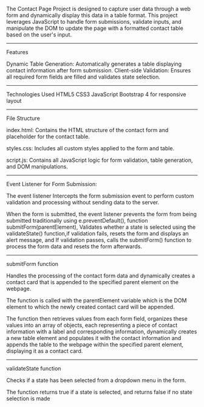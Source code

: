 The Contact Page Project is designed to capture user data through a web form and dynamically display this data in a table format. This project leverages JavaScript to handle form submissions, validate inputs, and manipulate the DOM to update the page with a formatted contact table based on the user's input.

**************************************************************

Features

Dynamic Table Generation: Automatically generates a table displaying contact information after form submission.
Client-side Validation: Ensures all required form fields are filled and validates state selection.

**************************************************************

Technologies Used
HTML5
CSS3
JavaScript
Bootstrap 4 for responsive layout

**************************************************************

File Structure

index.html: Contains the HTML structure of the contact form and placeholder for the contact table.

styles.css: Includes all custom styles applied to the form and table.

script.js: Contains all JavaScript logic for form validation, table generation, and DOM manipulations.

**************************************************************

Event Listener for Form Submission:

The event listener Intercepts the form submission event to perform custom validation and processing without sending data to the server.

When the form is submitted, the event listener prevents the form from being submitted traditionally using e.preventDefault(), 
function submitForm(parentElement), Validates whether a state is selected using the validateState() function,if validation fails, resets the form and displays an alert message, and 
If validation passes, calls the submitForm() function to process the form data and resets the form afterwards. 

**************************************************************

submitForm function 

Handles the processing of the contact form data and dynamically creates a contact card that is appended to the specified parent element on the webpage.

The function is called with the parentElement variable which is the DOM element to which the newly created contact card will be appended.

The function then retrieves values from each form field,
organizes these values into an array of objects, each representing a piece of contact information with a label and corresponding information, dynamically creates a new table element and populates it with the contact information and appends the table to the webpage within the specified parent element, displaying it as a contact card.

**************************************************************

validateState function

Checks if a state has been selected from a dropdown menu in the form.

The function returns true if a state is selected, and returns false if no state selection is made
